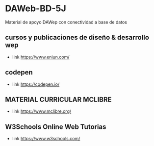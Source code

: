 # DAWeb-BD-5J
Material de apoyo DAWep con conectividad a base de datos

## cursos y publicaciones de diseño & desarrollo wep 
- link https://www.eniun.com/
## codepen
- link https://codepen.io/
## MATERIAL  CURRICULAR MCLIBRE
- link https://www.mclibre.org/ 
## W3Schools Online Web Tutorias
- link https://www.w3schools.com/
